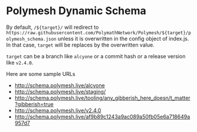 # Polymesh Dynamic Schema

By default, `/${target}/` will redirect to `https://raw.githubusercontent.com/PolymathNetwork/Polymesh/${target}/polymesh_schema.json` unless it is overwritten in the config object of index.js. In that case, `target` will be replaces by the overwritten value.

`target` can be a branch like `alcyone` or a commit hash or a release version like `v2.4.0`.

Here are some sample URLs

- <http://schema.polymesh.live/alcyone>
- <http://schema.polymesh.live/staging/>
- <http://schema.polymesh.live/tooling/any_gibberish_here_doesn/t_matter?gibberish=true>
- <http://schema.polymesh.live/v2.4.0>
- <http://schema.polymesh.live/af9b89c1243a9ac089a50fb05e6a718649a957d7>
